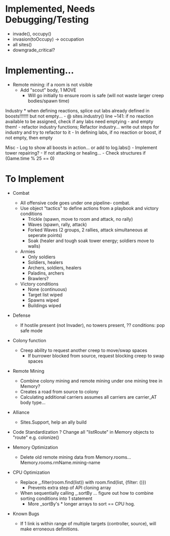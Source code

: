# Implemented, Needs Debugging/Testing
- invade(), occupy()
- invasion(toOccupy) -> occupation
- all sites()
- downgrade_critical?



# Implementing...
- Remote mining: if a room is not visible
	- Add "scout" body, 1 MOVE
		- Will go initially to ensure room is safe (will not waste larger creep bodies/spawn time)


Industry
	* when defining reactions, splice out labs already defined in boosts!!!!!!! but not empty...
	- @ sites.industry() line ~141: if no reaction available to be assigned, check if any labs need emptying
		- and empty them!
	- refactor industry functions; Refactor industry... write out steps for industry and try to refactor to it
	- In defining labs, if no reaction or boost, if not empty, then empty

Misc
	- Log to show all boosts in action... or add to log.labs()
	- Implement tower repairing?
		- If not attacking or healing...
		- Check structures if (Game.time % 25 == 0)



# To Implement
- Combat
	* All offensive code goes under one pipeline- combat.
	- Use object "tactics" to define actions from a playbook and victory conditions
		- Trickle (spawn, move to room and attack, no rally)
		- Waves (spawn, rally, attack)
		- Forked Waves (2 groups, 2 rallies, attack simultaneous at seperate points)
		- Soak (healer and tough soak tower energy; soldiers move to walls)
	- Armies
		- Only soldiers
		- Soldiers, healers
		- Archers, soldiers, healers
		- Paladins, archers
		- Brawlers?
	- Victory conditions
		- None (continuous)
		- Target list wiped
		- Spawns wiped
		- Buildings wiped

- Defense
	- If hostile present (not Invader), no towers present, ?? conditions: pop safe mode

- Colony function
	- Creep ability to request another creep to move/swap spaces
		- If burrower blocked from source, request blocking creep to swap spaces

- Remote Mining
	- Combine colony mining and remote mining under one mining tree in Memory?
	- Creates a road from source to colony
	- Calculating additional carriers assumes all carriers are carrier_AT body type...

- Alliance
	- Sites.Support, help an ally build

- Code Standardization
	? Change all "listRoute" in Memory objects to "route" e.g. colonize()

- Memory Optimization
	- Delete old remote mining data from Memory.rooms... Memory.rooms.rmName.mining-name

- CPU Optimization
	- Replace _.filter(room.find(list)) with room.find(list, {filter: ()}) 
		- Prevents extra step of API cloning array
	- When sequentially calling _.sortBy ... figure out how to combine sorting conditions into 1 statement
		- More _sortBy's * longer arrays to sort == CPU hog.

- Known Bugs
	- If 1 link is within range of multiple targets (controller, source), will make erroneous definitions.